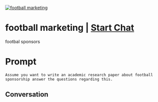 
[![football marketing](https://flow-prompt-covers.s3.us-west-1.amazonaws.com/icon/Minimalist/i18.png)](https://gptcall.net/chat.html?data=%7B%22contact%22%3A%7B%22id%22%3A%22oVX_azVKKKooO4D-n9bAr%22%2C%22flow%22%3Atrue%7D%7D)
# football marketing | [Start Chat](https://gptcall.net/chat.html?data=%7B%22contact%22%3A%7B%22id%22%3A%22oVX_azVKKKooO4D-n9bAr%22%2C%22flow%22%3Atrue%7D%7D)
footbal sponsors

# Prompt

```
Assume you want to write an academic research paper about football sponsorship answer the questions regarding this.
```

## Conversation




